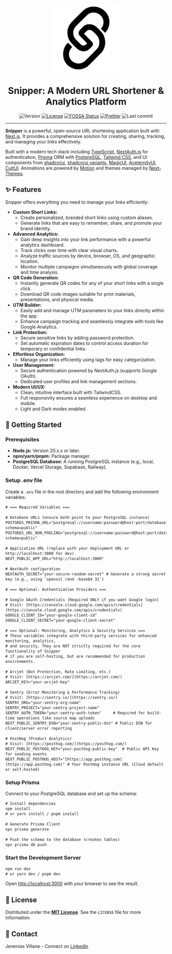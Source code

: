 <div align="center">
<img alt="Snipper" src="./public/snipper.svg" width="210" />

# Snipper: A Modern URL Shortener & Analytics Platform

![Version](https://img.shields.io/github/package-json/v/jeremiasvillane/snipper.svg)
[![License](https://badgen.net/github/license/jeremiasvillane/snipper)](https://github.com/jeremiasvillane/snipper/blob/main/LICENSE)
[![FOSSA Status](https://app.fossa.com/api/projects/git%2Bgithub.com%2FJeremiasVillane%2Fsnipper.svg?type=shield&issueType=license)](https://app.fossa.com/projects/git%2Bgithub.com%2FJeremiasVillane%2Fsnipper?ref=badge_shield&issueType=license)
[![Prettier](https://img.shields.io/badge/code_style-prettier-ff69b4.svg)](https://github.com/prettier/prettier)
![Last commit](https://badgen.net/github/last-commit/jeremiasvillane/snipper)

</div>

---

**Snipper** is a powerful, open-source URL shortening application built with [Next.js](https://nextjs.org). It provides a comprehensive solution for creating, sharing, tracking, and managing your links effectively.

Built with a modern tech stack including [TypeScript](https://www.typescriptlang.org), [NextAuth.js](https://next-auth.js.org) for authentication, [Prisma](https://www.prisma.io) ORM with [PostgreSQL](https://www.postgresql.org), [Tailwind CSS](https://tailwindcss.com), and UI components from [shadcn/ui](https://ui.shadcn.com/), [shadcn/ui variants](https://shadcn-ui-variants.vercel.app/), [MagicUI](https://magicui.design/), [AceternityUI](https://ui.aceternity.com/), [CultUI](https://www.cult-ui.com/). Animations are powered by [Motion](https://motion.dev/) and themes managed by [Next-Themes](https://www.npmjs.com/package/next-themes).

## ✨ Features

Snipper offers everything you need to manage your links efficiently:

- **Custom Short Links:**
  - Create personalized, branded short links using custom aliases.
  - Generate links that are easy to remember, share, and promote your brand identity.
- **Advanced Analytics:**
  - Gain deep insights into your link performance with a powerful analytics dashboard.
  - Track clicks over time with clear visual charts.
  - Analyze traffic sources by device, browser, OS, and geographic location.
  - Monitor multiple campaigns simultaneously with global coverage and time analysis.
- **QR Code Generation:**
  - Instantly generate QR codes for any of your short links with a single click.
  - Download QR code images suitable for print materials, presentations, and physical media.
- **UTM Builder:**
  - Easily add and manage UTM parameters to your links directly within the app.
  - Enhance campaign tracking and seamlessly integrate with tools like Google Analytics.
- **Link Protection:**
  - Secure sensitive links by adding password protection.
  - Set automatic expiration dates to control access duration for temporary or confidential links.
- **Effortless Organization:**
  - Manage your links efficiently using tags for easy categorization.
- **User Management:**
  - Secure authentication powered by NextAuth.js (supports Google OAuth).
  - Dedicated user profiles and link management sections.
- **Modern UI/UX:**
  - Clean, intuitive interface built with TailwindCSS.
  - Full responsivity ensures a seamless experience on desktop and mobile.
  - Light and Dark modes enabled.

## 🚀 Getting Started

### Prerequisites

- **Node.js:** Version 20.x.x or later.
- **npm/yarn/pnpm:** Package manager.
- **PostgreSQL Database:** A running PostgreSQL instance (e.g., local, Docker, Vercel Storage, Supabase, Railway).

### Setup .env file

Create a `.env` file in the root directory and add the following environment variables:

```dotenv
# === Required Variables ===

# Database URLs (ensure both point to your PostgreSQL instance)
POSTGRES_PRISMA_URL="postgresql://username:password@host:port/database?schema=public"
POSTGRES_URL_NON_POOLING="postgresql://username:password@host:port/database?schema=public"

# Application URL (replace with your deployment URL or http://localhost:3000 for dev)
NEXT_PUBLIC_APP_URL="http://localhost:3000"

# NextAuth configuration
NEXTAUTH_SECRET="your-secure-random-secret" # Generate a strong secret key (e.g., using `openssl rand -base64 32`)

# === Optional: Authentication Providers ===

# Google OAuth Credentials (Required ONLY if you want Google login)
# Visit: [https://console.cloud.google.com/apis/credentials](https://console.cloud.google.com/apis/credentials)
GOOGLE_CLIENT_ID="your-google-client-id"
GOOGLE_CLIENT_SECRET="your-google-client-secret"

# === Optional: Monitoring, Analytics & Security Services ===
# These variables integrate with third-party services for enhanced monitoring, analytics,
# and security. They are NOT strictly required for the core functionality of Snipper
# if you are self-hosting, but are recommended for production environments.

# Arcjet (Bot Protection, Rate Limiting, etc.)
# Visit: [https://arcjet.com/](https://arcjet.com/)
ARCJET_KEY="your-arcjet-key"

# Sentry (Error Monitoring & Performance Tracking)
# Visit: [https://sentry.io/](https://sentry.io/)
SENTRY_ORG="your-sentry-org-name"
SENTRY_PROJECT="your-sentry-project-name"
SENTRY_AUTH_TOKEN="your-sentry-auth-token"     # Required for build-time operations like source map uploads
NEXT_PUBLIC_SENTRY_DSN="your-sentry-public-dsn" # Public DSN for client/server error reporting

# PostHog (Product Analytics)
# Visit: [https://posthog.com/](https://posthog.com/)
NEXT_PUBLIC_POSTHOG_KEY="your-posthog-public-key"  # Public API Key for sending events
NEXT_PUBLIC_POSTHOG_HOST="[https://app.posthog.com](https://app.posthog.com)" # Your PostHog instance URL (Cloud default or self-hosted)

```

### Setup Prisma

Connect to your PostgreSQL database and set up the schema:

```shell
# Install dependencies
npm install
# or yarn install / pnpm install

# Generate Prisma Client
npx prisma generate

# Push the schema to the database (creates tables)
npx prisma db push
```

### Start the Development Server

```shell
npm run dev
# or yarn dev / pnpm dev
```

Open [http://localhost:3000](http://localhost:3000) with your browser to see the result.

## 📜 License

Distributed under the [**MIT License**](https://www.google.com/search?q=./LICENSE). See the `LICENSE` file for more information.

[](https://app.fossa.com/projects/git%2Bgithub.com%2FJeremiasVillane%2Fsnipper?ref=badge_large&issueType=license)

## 📧 Contact

Jeremias Villane - Connect on [LinkedIn](https://snppr.vercel.app/2Vt7W2xMe)
